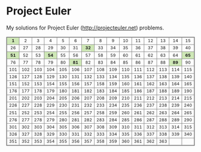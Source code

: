 # Project Euler #

My solutions for Project Euler (http://projecteuler.net) problems.

<table style="border: 1px solid gray;">
  <tr>
    <td style="border: 1px solid gray; font-size: 11px; text-align: center; background-color: #cee7b6;">
      <strong>1</strong>
    </td>
    <td style="border: 1px solid gray; font-size: 11px; text-align: center;">2</td>
    <td style="border: 1px solid gray; font-size: 11px; text-align: center;">3</td>
    <td style="border: 1px solid gray; font-size: 11px; text-align: center;">4</td>
    <td style="border: 1px solid gray; font-size: 11px; text-align: center;">5</td>
    <td style="border: 1px solid gray; font-size: 11px; text-align: center;">6</td>
    <td style="border: 1px solid gray; font-size: 11px; text-align: center;">7</td>
    <td style="border: 1px solid gray; font-size: 11px; text-align: center;">8</td>
    <td style="border: 1px solid gray; font-size: 11px; text-align: center;">9</td>
    <td style="border: 1px solid gray; font-size: 11px; text-align: center;">10</td>
    <td style="border: 1px solid gray; font-size: 11px; text-align: center;">11</td>
    <td style="border: 1px solid gray; font-size: 11px; text-align: center;">12</td>
    <td style="border: 1px solid gray; font-size: 11px; text-align: center;">13</td>
    <td style="border: 1px solid gray; font-size: 11px; text-align: center;">14</td>
    <td style="border: 1px solid gray; font-size: 11px; text-align: center;">15</td>
    <td style="border: 1px solid gray; font-size: 11px; text-align: center;">16</td>
    <td style="border: 1px solid gray; font-size: 11px; text-align: center;">17</td>
    <td style="border: 1px solid gray; font-size: 11px; text-align: center;">18</td>
    <td style="border: 1px solid gray; font-size: 11px; text-align: center;">19</td>
    <td style="border: 1px solid gray; font-size: 11px; text-align: center;">20</td>
    <td style="border: 1px solid gray; font-size: 11px; text-align: center;">21</td>
    <td style="border: 1px solid gray; font-size: 11px; text-align: center;">22</td>
    <td style="border: 1px solid gray; font-size: 11px; text-align: center;">23</td>
    <td style="border: 1px solid gray; font-size: 11px; text-align: center;">24</td>
    <td style="border: 1px solid gray; font-size: 11px; text-align: center;">25</td>
  </tr>
  <tr>
    <td style="border: 1px solid gray; font-size: 11px; text-align: center;">26</td>
    <td style="border: 1px solid gray; font-size: 11px; text-align: center;">27</td>
    <td style="border: 1px solid gray; font-size: 11px; text-align: center;">28</td>
    <td style="border: 1px solid gray; font-size: 11px; text-align: center;">29</td>
    <td style="border: 1px solid gray; font-size: 11px; text-align: center;">30</td>
    <td style="border: 1px solid gray; font-size: 11px; text-align: center;">31</td>
    <td style="border: 1px solid gray; font-size: 11px; text-align: center; background-color: #cee7b6;">
      <strong>32</strong>
    </td>
    <td style="border: 1px solid gray; font-size: 11px; text-align: center;">33</td>
    <td style="border: 1px solid gray; font-size: 11px; text-align: center;">34</td>
    <td style="border: 1px solid gray; font-size: 11px; text-align: center;">35</td>
    <td style="border: 1px solid gray; font-size: 11px; text-align: center;">36</td>
    <td style="border: 1px solid gray; font-size: 11px; text-align: center;">37</td>
    <td style="border: 1px solid gray; font-size: 11px; text-align: center;">38</td>
    <td style="border: 1px solid gray; font-size: 11px; text-align: center;">39</td>
    <td style="border: 1px solid gray; font-size: 11px; text-align: center;">40</td>
    <td style="border: 1px solid gray; font-size: 11px; text-align: center;">41</td>
    <td style="border: 1px solid gray; font-size: 11px; text-align: center;">42</td>
    <td style="border: 1px solid gray; font-size: 11px; text-align: center;">43</td>
    <td style="border: 1px solid gray; font-size: 11px; text-align: center;">44</td>
    <td style="border: 1px solid gray; font-size: 11px; text-align: center;">45</td>
    <td style="border: 1px solid gray; font-size: 11px; text-align: center;">46</td>
    <td style="border: 1px solid gray; font-size: 11px; text-align: center;">47</td>
    <td style="border: 1px solid gray; font-size: 11px; text-align: center;">48</td>
    <td style="border: 1px solid gray; font-size: 11px; text-align: center;">49</td>
    <td style="border: 1px solid gray; font-size: 11px; text-align: center;">50</td>
  </tr>
  <tr>
    <td style="border: 1px solid gray; font-size: 11px; text-align: center; background-color: #cee7b6;">
      <strong>51</strong>
    </td>
    <td style="border: 1px solid gray; font-size: 11px; text-align: center;">52</td>
    <td style="border: 1px solid gray; font-size: 11px; text-align: center;">53</td>
    <td style="border: 1px solid gray; font-size: 11px; text-align: center; background-color: #cee7b6;">
      <strong>54</strong>
    </td>
    <td style="border: 1px solid gray; font-size: 11px; text-align: center;">55</td>
    <td style="border: 1px solid gray; font-size: 11px; text-align: center;">56</td>
    <td style="border: 1px solid gray; font-size: 11px; text-align: center;">57</td>
    <td style="border: 1px solid gray; font-size: 11px; text-align: center;">58</td>
    <td style="border: 1px solid gray; font-size: 11px; text-align: center;">59</td>
    <td style="border: 1px solid gray; font-size: 11px; text-align: center;">60</td>
    <td style="border: 1px solid gray; font-size: 11px; text-align: center;">61</td>
    <td style="border: 1px solid gray; font-size: 11px; text-align: center;">62</td>
    <td style="border: 1px solid gray; font-size: 11px; text-align: center;">63</td>
    <td style="border: 1px solid gray; font-size: 11px; text-align: center;">64</td>
    <td style="border: 1px solid gray; font-size: 11px; text-align: center; background-color: #cee7b6;">
      <strong>65</strong>
    </td>
    <td style="border: 1px solid gray; font-size: 11px; text-align: center;">66</td>
    <td style="border: 1px solid gray; font-size: 11px; text-align: center;">67</td>
    <td style="border: 1px solid gray; font-size: 11px; text-align: center;">68</td>
    <td style="border: 1px solid gray; font-size: 11px; text-align: center; background-color: #cee7b6;">
      <strong>69</strong>
    </td>
    <td style="border: 1px solid gray; font-size: 11px; text-align: center;">70</td>
    <td style="border: 1px solid gray; font-size: 11px; text-align: center;">71</td>
    <td style="border: 1px solid gray; font-size: 11px; text-align: center;">72</td>
    <td style="border: 1px solid gray; font-size: 11px; text-align: center; background-color: #cee7b6;">
      <strong>73</strong>
    </td>
    <td style="border: 1px solid gray; font-size: 11px; text-align: center;">74</td>
    <td style="border: 1px solid gray; font-size: 11px; text-align: center;">75</td>
  </tr>
  <tr>
    <td style="border: 1px solid gray; font-size: 11px; text-align: center;">76</td>
    <td style="border: 1px solid gray; font-size: 11px; text-align: center;">77</td>
    <td style="border: 1px solid gray; font-size: 11px; text-align: center;">78</td>
    <td style="border: 1px solid gray; font-size: 11px; text-align: center;">79</td>
    <td style="border: 1px solid gray; font-size: 11px; text-align: center;">80</td>
    <td style="border: 1px solid gray; font-size: 11px; text-align: center; background-color: #cee7b6;">
      <strong>81</strong>
    </td>
    <td style="border: 1px solid gray; font-size: 11px; text-align: center;">82</td>
    <td style="border: 1px solid gray; font-size: 11px; text-align: center;">83</td>
    <td style="border: 1px solid gray; font-size: 11px; text-align: center;">84</td>
    <td style="border: 1px solid gray; font-size: 11px; text-align: center;">85</td>
    <td style="border: 1px solid gray; font-size: 11px; text-align: center;">86</td>
    <td style="border: 1px solid gray; font-size: 11px; text-align: center;">87</td>
    <td style="border: 1px solid gray; font-size: 11px; text-align: center;">88</td>
    <td style="border: 1px solid gray; font-size: 11px; text-align: center; background-color: #cee7b6;">
      <strong>89</strong>
    </td>
    <td style="border: 1px solid gray; font-size: 11px; text-align: center;">90</td>
    <td style="border: 1px solid gray; font-size: 11px; text-align: center;">91</td>
    <td style="border: 1px solid gray; font-size: 11px; text-align: center;">92</td>
    <td style="border: 1px solid gray; font-size: 11px; text-align: center;">93</td>
    <td style="border: 1px solid gray; font-size: 11px; text-align: center;">94</td>
    <td style="border: 1px solid gray; font-size: 11px; text-align: center;">95</td>
    <td style="border: 1px solid gray; font-size: 11px; text-align: center; background-color: #cee7b6;">
      <strong>96</strong>
    </td>
    <td style="border: 1px solid gray; font-size: 11px; text-align: center;">97</td>
    <td style="border: 1px solid gray; font-size: 11px; text-align: center;">98</td>
    <td style="border: 1px solid gray; font-size: 11px; text-align: center; background-color: #cee7b6;">
      <strong>99</strong>
    </td>
    <td style="border: 1px solid gray; font-size: 11px; text-align: center;">100</td>
  </tr>
  <tr>
    <td style="border: 1px solid gray; font-size: 11px; text-align: center;">101</td>
    <td style="border: 1px solid gray; font-size: 11px; text-align: center;">102</td>
    <td style="border: 1px solid gray; font-size: 11px; text-align: center;">103</td>
    <td style="border: 1px solid gray; font-size: 11px; text-align: center;">104</td>
    <td style="border: 1px solid gray; font-size: 11px; text-align: center;">105</td>
    <td style="border: 1px solid gray; font-size: 11px; text-align: center;">106</td>
    <td style="border: 1px solid gray; font-size: 11px; text-align: center;">107</td>
    <td style="border: 1px solid gray; font-size: 11px; text-align: center;">108</td>
    <td style="border: 1px solid gray; font-size: 11px; text-align: center;">109</td>
    <td style="border: 1px solid gray; font-size: 11px; text-align: center;">110</td>
    <td style="border: 1px solid gray; font-size: 11px; text-align: center;">111</td>
    <td style="border: 1px solid gray; font-size: 11px; text-align: center;">112</td>
    <td style="border: 1px solid gray; font-size: 11px; text-align: center;">113</td>
    <td style="border: 1px solid gray; font-size: 11px; text-align: center;">114</td>
    <td style="border: 1px solid gray; font-size: 11px; text-align: center;">115</td>
    <td style="border: 1px solid gray; font-size: 11px; text-align: center;">116</td>
    <td style="border: 1px solid gray; font-size: 11px; text-align: center;">117</td>
    <td style="border: 1px solid gray; font-size: 11px; text-align: center;">118</td>
    <td style="border: 1px solid gray; font-size: 11px; text-align: center;">119</td>
    <td style="border: 1px solid gray; font-size: 11px; text-align: center;">120</td>
    <td style="border: 1px solid gray; font-size: 11px; text-align: center;">121</td>
    <td style="border: 1px solid gray; font-size: 11px; text-align: center;">122</td>
    <td style="border: 1px solid gray; font-size: 11px; text-align: center;">123</td>
    <td style="border: 1px solid gray; font-size: 11px; text-align: center;">124</td>
    <td style="border: 1px solid gray; font-size: 11px; text-align: center;">125</td>
  </tr>
  <tr>
    <td style="border: 1px solid gray; font-size: 11px; text-align: center;">126</td>
    <td style="border: 1px solid gray; font-size: 11px; text-align: center;">127</td>
    <td style="border: 1px solid gray; font-size: 11px; text-align: center;">128</td>
    <td style="border: 1px solid gray; font-size: 11px; text-align: center;">129</td>
    <td style="border: 1px solid gray; font-size: 11px; text-align: center;">130</td>
    <td style="border: 1px solid gray; font-size: 11px; text-align: center;">131</td>
    <td style="border: 1px solid gray; font-size: 11px; text-align: center;">132</td>
    <td style="border: 1px solid gray; font-size: 11px; text-align: center;">133</td>
    <td style="border: 1px solid gray; font-size: 11px; text-align: center;">134</td>
    <td style="border: 1px solid gray; font-size: 11px; text-align: center;">135</td>
    <td style="border: 1px solid gray; font-size: 11px; text-align: center;">136</td>
    <td style="border: 1px solid gray; font-size: 11px; text-align: center;">137</td>
    <td style="border: 1px solid gray; font-size: 11px; text-align: center;">138</td>
    <td style="border: 1px solid gray; font-size: 11px; text-align: center;">139</td>
    <td style="border: 1px solid gray; font-size: 11px; text-align: center;">140</td>
    <td style="border: 1px solid gray; font-size: 11px; text-align: center;">141</td>
    <td style="border: 1px solid gray; font-size: 11px; text-align: center;">142</td>
    <td style="border: 1px solid gray; font-size: 11px; text-align: center;">143</td>
    <td style="border: 1px solid gray; font-size: 11px; text-align: center;">144</td>
    <td style="border: 1px solid gray; font-size: 11px; text-align: center;">145</td>
    <td style="border: 1px solid gray; font-size: 11px; text-align: center;">146</td>
    <td style="border: 1px solid gray; font-size: 11px; text-align: center;">147</td>
    <td style="border: 1px solid gray; font-size: 11px; text-align: center;">148</td>
    <td style="border: 1px solid gray; font-size: 11px; text-align: center;">149</td>
    <td style="border: 1px solid gray; font-size: 11px; text-align: center;">150</td>
  </tr>
  <tr>
    <td style="border: 1px solid gray; font-size: 11px; text-align: center;">151</td>
    <td style="border: 1px solid gray; font-size: 11px; text-align: center;">152</td>
    <td style="border: 1px solid gray; font-size: 11px; text-align: center;">153</td>
    <td style="border: 1px solid gray; font-size: 11px; text-align: center;">154</td>
    <td style="border: 1px solid gray; font-size: 11px; text-align: center;">155</td>
    <td style="border: 1px solid gray; font-size: 11px; text-align: center;">156</td>
    <td style="border: 1px solid gray; font-size: 11px; text-align: center;">157</td>
    <td style="border: 1px solid gray; font-size: 11px; text-align: center;">158</td>
    <td style="border: 1px solid gray; font-size: 11px; text-align: center;">159</td>
    <td style="border: 1px solid gray; font-size: 11px; text-align: center;">160</td>
    <td style="border: 1px solid gray; font-size: 11px; text-align: center;">161</td>
    <td style="border: 1px solid gray; font-size: 11px; text-align: center;">162</td>
    <td style="border: 1px solid gray; font-size: 11px; text-align: center;">163</td>
    <td style="border: 1px solid gray; font-size: 11px; text-align: center;">164</td>
    <td style="border: 1px solid gray; font-size: 11px; text-align: center;">165</td>
    <td style="border: 1px solid gray; font-size: 11px; text-align: center;">166</td>
    <td style="border: 1px solid gray; font-size: 11px; text-align: center;">167</td>
    <td style="border: 1px solid gray; font-size: 11px; text-align: center;">168</td>
    <td style="border: 1px solid gray; font-size: 11px; text-align: center;">169</td>
    <td style="border: 1px solid gray; font-size: 11px; text-align: center;">170</td>
    <td style="border: 1px solid gray; font-size: 11px; text-align: center;">171</td>
    <td style="border: 1px solid gray; font-size: 11px; text-align: center;">172</td>
    <td style="border: 1px solid gray; font-size: 11px; text-align: center;">173</td>
    <td style="border: 1px solid gray; font-size: 11px; text-align: center;">174</td>
    <td style="border: 1px solid gray; font-size: 11px; text-align: center;">175</td>
  </tr>
  <tr>
    <td style="border: 1px solid gray; font-size: 11px; text-align: center;">176</td>
    <td style="border: 1px solid gray; font-size: 11px; text-align: center;">177</td>
    <td style="border: 1px solid gray; font-size: 11px; text-align: center;">178</td>
    <td style="border: 1px solid gray; font-size: 11px; text-align: center;">179</td>
    <td style="border: 1px solid gray; font-size: 11px; text-align: center;">180</td>
    <td style="border: 1px solid gray; font-size: 11px; text-align: center;">181</td>
    <td style="border: 1px solid gray; font-size: 11px; text-align: center;">182</td>
    <td style="border: 1px solid gray; font-size: 11px; text-align: center;">183</td>
    <td style="border: 1px solid gray; font-size: 11px; text-align: center;">184</td>
    <td style="border: 1px solid gray; font-size: 11px; text-align: center;">185</td>
    <td style="border: 1px solid gray; font-size: 11px; text-align: center;">186</td>
    <td style="border: 1px solid gray; font-size: 11px; text-align: center;">187</td>
    <td style="border: 1px solid gray; font-size: 11px; text-align: center;">188</td>
    <td style="border: 1px solid gray; font-size: 11px; text-align: center;">189</td>
    <td style="border: 1px solid gray; font-size: 11px; text-align: center;">190</td>
    <td style="border: 1px solid gray; font-size: 11px; text-align: center;">191</td>
    <td style="border: 1px solid gray; font-size: 11px; text-align: center;">192</td>
    <td style="border: 1px solid gray; font-size: 11px; text-align: center;">193</td>
    <td style="border: 1px solid gray; font-size: 11px; text-align: center;">194</td>
    <td style="border: 1px solid gray; font-size: 11px; text-align: center;">195</td>
    <td style="border: 1px solid gray; font-size: 11px; text-align: center;">196</td>
    <td style="border: 1px solid gray; font-size: 11px; text-align: center;">197</td>
    <td style="border: 1px solid gray; font-size: 11px; text-align: center;">198</td>
    <td style="border: 1px solid gray; font-size: 11px; text-align: center;">199</td>
    <td style="border: 1px solid gray; font-size: 11px; text-align: center;">200</td>
  </tr>
  <tr>
    <td style="border: 1px solid gray; font-size: 11px; text-align: center;">201</td>
    <td style="border: 1px solid gray; font-size: 11px; text-align: center;">202</td>
    <td style="border: 1px solid gray; font-size: 11px; text-align: center;">203</td>
    <td style="border: 1px solid gray; font-size: 11px; text-align: center;">204</td>
    <td style="border: 1px solid gray; font-size: 11px; text-align: center;">205</td>
    <td style="border: 1px solid gray; font-size: 11px; text-align: center;">206</td>
    <td style="border: 1px solid gray; font-size: 11px; text-align: center;">207</td>
    <td style="border: 1px solid gray; font-size: 11px; text-align: center;">208</td>
    <td style="border: 1px solid gray; font-size: 11px; text-align: center;">209</td>
    <td style="border: 1px solid gray; font-size: 11px; text-align: center;">210</td>
    <td style="border: 1px solid gray; font-size: 11px; text-align: center;">211</td>
    <td style="border: 1px solid gray; font-size: 11px; text-align: center;">212</td>
    <td style="border: 1px solid gray; font-size: 11px; text-align: center;">213</td>
    <td style="border: 1px solid gray; font-size: 11px; text-align: center;">214</td>
    <td style="border: 1px solid gray; font-size: 11px; text-align: center;">215</td>
    <td style="border: 1px solid gray; font-size: 11px; text-align: center;">216</td>
    <td style="border: 1px solid gray; font-size: 11px; text-align: center;">217</td>
    <td style="border: 1px solid gray; font-size: 11px; text-align: center;">218</td>
    <td style="border: 1px solid gray; font-size: 11px; text-align: center;">219</td>
    <td style="border: 1px solid gray; font-size: 11px; text-align: center;">220</td>
    <td style="border: 1px solid gray; font-size: 11px; text-align: center;">221</td>
    <td style="border: 1px solid gray; font-size: 11px; text-align: center;">222</td>
    <td style="border: 1px solid gray; font-size: 11px; text-align: center;">223</td>
    <td style="border: 1px solid gray; font-size: 11px; text-align: center;">224</td>
    <td style="border: 1px solid gray; font-size: 11px; text-align: center;">225</td>
  </tr>
  <tr>
    <td style="border: 1px solid gray; font-size: 11px; text-align: center;">226</td>
    <td style="border: 1px solid gray; font-size: 11px; text-align: center;">227</td>
    <td style="border: 1px solid gray; font-size: 11px; text-align: center;">228</td>
    <td style="border: 1px solid gray; font-size: 11px; text-align: center;">229</td>
    <td style="border: 1px solid gray; font-size: 11px; text-align: center;">230</td>
    <td style="border: 1px solid gray; font-size: 11px; text-align: center;">231</td>
    <td style="border: 1px solid gray; font-size: 11px; text-align: center;">232</td>
    <td style="border: 1px solid gray; font-size: 11px; text-align: center;">233</td>
    <td style="border: 1px solid gray; font-size: 11px; text-align: center;">234</td>
    <td style="border: 1px solid gray; font-size: 11px; text-align: center;">235</td>
    <td style="border: 1px solid gray; font-size: 11px; text-align: center;">236</td>
    <td style="border: 1px solid gray; font-size: 11px; text-align: center;">237</td>
    <td style="border: 1px solid gray; font-size: 11px; text-align: center;">238</td>
    <td style="border: 1px solid gray; font-size: 11px; text-align: center;">239</td>
    <td style="border: 1px solid gray; font-size: 11px; text-align: center;">240</td>
    <td style="border: 1px solid gray; font-size: 11px; text-align: center;">241</td>
    <td style="border: 1px solid gray; font-size: 11px; text-align: center;">242</td>
    <td style="border: 1px solid gray; font-size: 11px; text-align: center; background-color: #cee7b6;">
      <strong>243</strong>
    </td>
    <td style="border: 1px solid gray; font-size: 11px; text-align: center;">244</td>
    <td style="border: 1px solid gray; font-size: 11px; text-align: center;">245</td>
    <td style="border: 1px solid gray; font-size: 11px; text-align: center;">246</td>
    <td style="border: 1px solid gray; font-size: 11px; text-align: center;">247</td>
    <td style="border: 1px solid gray; font-size: 11px; text-align: center;">248</td>
    <td style="border: 1px solid gray; font-size: 11px; text-align: center;">249</td>
    <td style="border: 1px solid gray; font-size: 11px; text-align: center;">250</td>
  </tr>
  <tr>
    <td style="border: 1px solid gray; font-size: 11px; text-align: center;">251</td>
    <td style="border: 1px solid gray; font-size: 11px; text-align: center;">252</td>
    <td style="border: 1px solid gray; font-size: 11px; text-align: center;">253</td>
    <td style="border: 1px solid gray; font-size: 11px; text-align: center;">254</td>
    <td style="border: 1px solid gray; font-size: 11px; text-align: center;">255</td>
    <td style="border: 1px solid gray; font-size: 11px; text-align: center;">256</td>
    <td style="border: 1px solid gray; font-size: 11px; text-align: center;">257</td>
    <td style="border: 1px solid gray; font-size: 11px; text-align: center;">258</td>
    <td style="border: 1px solid gray; font-size: 11px; text-align: center;">259</td>
    <td style="border: 1px solid gray; font-size: 11px; text-align: center;">260</td>
    <td style="border: 1px solid gray; font-size: 11px; text-align: center;">261</td>
    <td style="border: 1px solid gray; font-size: 11px; text-align: center;">262</td>
    <td style="border: 1px solid gray; font-size: 11px; text-align: center;">263</td>
    <td style="border: 1px solid gray; font-size: 11px; text-align: center;">264</td>
    <td style="border: 1px solid gray; font-size: 11px; text-align: center;">265</td>
    <td style="border: 1px solid gray; font-size: 11px; text-align: center;">266</td>
    <td style="border: 1px solid gray; font-size: 11px; text-align: center;">267</td>
    <td style="border: 1px solid gray; font-size: 11px; text-align: center;">268</td>
    <td style="border: 1px solid gray; font-size: 11px; text-align: center;">269</td>
    <td style="border: 1px solid gray; font-size: 11px; text-align: center;">270</td>
    <td style="border: 1px solid gray; font-size: 11px; text-align: center;">271</td>
    <td style="border: 1px solid gray; font-size: 11px; text-align: center;">272</td>
    <td style="border: 1px solid gray; font-size: 11px; text-align: center;">273</td>
    <td style="border: 1px solid gray; font-size: 11px; text-align: center;">274</td>
    <td style="border: 1px solid gray; font-size: 11px; text-align: center;">275</td>
  </tr>
  <tr>
    <td style="border: 1px solid gray; font-size: 11px; text-align: center;">276</td>
    <td style="border: 1px solid gray; font-size: 11px; text-align: center;">277</td>
    <td style="border: 1px solid gray; font-size: 11px; text-align: center;">278</td>
    <td style="border: 1px solid gray; font-size: 11px; text-align: center;">279</td>
    <td style="border: 1px solid gray; font-size: 11px; text-align: center;">280</td>
    <td style="border: 1px solid gray; font-size: 11px; text-align: center;">281</td>
    <td style="border: 1px solid gray; font-size: 11px; text-align: center;">282</td>
    <td style="border: 1px solid gray; font-size: 11px; text-align: center;">283</td>
    <td style="border: 1px solid gray; font-size: 11px; text-align: center;">284</td>
    <td style="border: 1px solid gray; font-size: 11px; text-align: center;">285</td>
    <td style="border: 1px solid gray; font-size: 11px; text-align: center;">286</td>
    <td style="border: 1px solid gray; font-size: 11px; text-align: center;">287</td>
    <td style="border: 1px solid gray; font-size: 11px; text-align: center;">288</td>
    <td style="border: 1px solid gray; font-size: 11px; text-align: center;">289</td>
    <td style="border: 1px solid gray; font-size: 11px; text-align: center;">290</td>
    <td style="border: 1px solid gray; font-size: 11px; text-align: center;">291</td>
    <td style="border: 1px solid gray; font-size: 11px; text-align: center;">292</td>
    <td style="border: 1px solid gray; font-size: 11px; text-align: center;">293</td>
    <td style="border: 1px solid gray; font-size: 11px; text-align: center;">294</td>
    <td style="border: 1px solid gray; font-size: 11px; text-align: center;">295</td>
    <td style="border: 1px solid gray; font-size: 11px; text-align: center;">296</td>
    <td style="border: 1px solid gray; font-size: 11px; text-align: center;">297</td>
    <td style="border: 1px solid gray; font-size: 11px; text-align: center;">298</td>
    <td style="border: 1px solid gray; font-size: 11px; text-align: center;">299</td>
    <td style="border: 1px solid gray; font-size: 11px; text-align: center;">300</td>
  </tr>
  <tr>
    <td style="border: 1px solid gray; font-size: 11px; text-align: center;">301</td>
    <td style="border: 1px solid gray; font-size: 11px; text-align: center;">302</td>
    <td style="border: 1px solid gray; font-size: 11px; text-align: center;">303</td>
    <td style="border: 1px solid gray; font-size: 11px; text-align: center;">304</td>
    <td style="border: 1px solid gray; font-size: 11px; text-align: center;">305</td>
    <td style="border: 1px solid gray; font-size: 11px; text-align: center;">306</td>
    <td style="border: 1px solid gray; font-size: 11px; text-align: center;">307</td>
    <td style="border: 1px solid gray; font-size: 11px; text-align: center;">308</td>
    <td style="border: 1px solid gray; font-size: 11px; text-align: center;">309</td>
    <td style="border: 1px solid gray; font-size: 11px; text-align: center;">310</td>
    <td style="border: 1px solid gray; font-size: 11px; text-align: center;">311</td>
    <td style="border: 1px solid gray; font-size: 11px; text-align: center;">312</td>
    <td style="border: 1px solid gray; font-size: 11px; text-align: center;">313</td>
    <td style="border: 1px solid gray; font-size: 11px; text-align: center;">314</td>
    <td style="border: 1px solid gray; font-size: 11px; text-align: center;">315</td>
    <td style="border: 1px solid gray; font-size: 11px; text-align: center;">316</td>
    <td style="border: 1px solid gray; font-size: 11px; text-align: center;">317</td>
    <td style="border: 1px solid gray; font-size: 11px; text-align: center;">318</td>
    <td style="border: 1px solid gray; font-size: 11px; text-align: center;">319</td>
    <td style="border: 1px solid gray; font-size: 11px; text-align: center;">320</td>
    <td style="border: 1px solid gray; font-size: 11px; text-align: center;">321</td>
    <td style="border: 1px solid gray; font-size: 11px; text-align: center;">322</td>
    <td style="border: 1px solid gray; font-size: 11px; text-align: center;">323</td>
    <td style="border: 1px solid gray; font-size: 11px; text-align: center;">324</td>
    <td style="border: 1px solid gray; font-size: 11px; text-align: center;">325</td>
  </tr>
  <tr>
    <td style="border: 1px solid gray; font-size: 11px; text-align: center;">326</td>
    <td style="border: 1px solid gray; font-size: 11px; text-align: center;">327</td>
    <td style="border: 1px solid gray; font-size: 11px; text-align: center;">328</td>
    <td style="border: 1px solid gray; font-size: 11px; text-align: center;">329</td>
    <td style="border: 1px solid gray; font-size: 11px; text-align: center;">330</td>
    <td style="border: 1px solid gray; font-size: 11px; text-align: center;">331</td>
    <td style="border: 1px solid gray; font-size: 11px; text-align: center;">332</td>
    <td style="border: 1px solid gray; font-size: 11px; text-align: center;">333</td>
    <td style="border: 1px solid gray; font-size: 11px; text-align: center;">334</td>
    <td style="border: 1px solid gray; font-size: 11px; text-align: center;">335</td>
    <td style="border: 1px solid gray; font-size: 11px; text-align: center;">336</td>
    <td style="border: 1px solid gray; font-size: 11px; text-align: center;">337</td>
    <td style="border: 1px solid gray; font-size: 11px; text-align: center;">338</td>
    <td style="border: 1px solid gray; font-size: 11px; text-align: center;">339</td>
    <td style="border: 1px solid gray; font-size: 11px; text-align: center;">340</td>
    <td style="border: 1px solid gray; font-size: 11px; text-align: center;">341</td>
    <td style="border: 1px solid gray; font-size: 11px; text-align: center;">342</td>
    <td style="border: 1px solid gray; font-size: 11px; text-align: center;">343</td>
    <td style="border: 1px solid gray; font-size: 11px; text-align: center;">344</td>
    <td style="border: 1px solid gray; font-size: 11px; text-align: center;">345</td>
    <td style="border: 1px solid gray; font-size: 11px; text-align: center;">346</td>
    <td style="border: 1px solid gray; font-size: 11px; text-align: center;">347</td>
    <td style="border: 1px solid gray; font-size: 11px; text-align: center;">348</td>
    <td style="border: 1px solid gray; font-size: 11px; text-align: center;">349</td>
    <td style="border: 1px solid gray; font-size: 11px; text-align: center;">350</td>
  </tr>
  <tr>
    <td style="border: 1px solid gray; font-size: 11px; text-align: center;">351</td>
    <td style="border: 1px solid gray; font-size: 11px; text-align: center;">352</td>
    <td style="border: 1px solid gray; font-size: 11px; text-align: center;">353</td>
    <td style="border: 1px solid gray; font-size: 11px; text-align: center;">354</td>
    <td style="border: 1px solid gray; font-size: 11px; text-align: center;">355</td>
    <td style="border: 1px solid gray; font-size: 11px; text-align: center;">356</td>
    <td style="border: 1px solid gray; font-size: 11px; text-align: center;">357</td>
    <td style="border: 1px solid gray; font-size: 11px; text-align: center;">358</td>
    <td style="border: 1px solid gray; font-size: 11px; text-align: center;">359</td>
    <td style="border: 1px solid gray; font-size: 11px; text-align: center;">360</td>
    <td style="border: 1px solid gray; font-size: 11px; text-align: center;">361</td>
    <td style="border: 1px solid gray; font-size: 11px; text-align: center;">362</td>
    <td style="border: 1px solid gray; font-size: 11px; text-align: center;">363</td>
    <td style="border: 1px solid gray; font-size: 11px; text-align: center;"></td>
    <td style="border: 1px solid gray; font-size: 11px; text-align: center;"></td>
    <td style="border: 1px solid gray; font-size: 11px; text-align: center;"></td>
    <td style="border: 1px solid gray; font-size: 11px; text-align: center;"></td>
    <td style="border: 1px solid gray; font-size: 11px; text-align: center;"></td>
    <td style="border: 1px solid gray; font-size: 11px; text-align: center;"></td>
    <td style="border: 1px solid gray; font-size: 11px; text-align: center;"></td>
    <td style="border: 1px solid gray; font-size: 11px; text-align: center;"></td>
    <td style="border: 1px solid gray; font-size: 11px; text-align: center;"></td>
    <td style="border: 1px solid gray; font-size: 11px; text-align: center;"></td>
    <td style="border: 1px solid gray; font-size: 11px; text-align: center;"></td>
    <td style="border: 1px solid gray; font-size: 11px; text-align: center;"></td>
  </tr>
</table>


